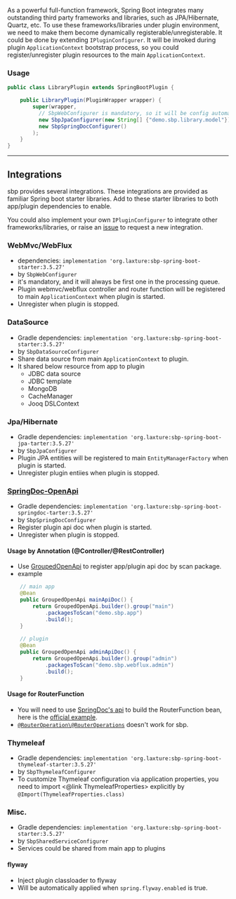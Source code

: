 As a powerful full-function framework, Spring Boot integrates many outstanding third party frameworks and libraries, 
such as JPA/Hibernate, Quartz, etc. To use these frameworks/libraries under plugin environment, we need to make them become
dynamically registerable/unregisterable. It could be done by extending `IPluginConfigurer`. It will be invoked during plugin
`ApplicationContext` bootstrap process, so you could register/unregister plugin resources to the main `ApplicationContext`.

### Usage
```java
public class LibraryPlugin extends SpringBootPlugin {

    public LibraryPlugin(PluginWrapper wrapper) {
        super(wrapper, 
          // SbpWebConfigurer is mandatory, so it will be config automatically.        
          new SbpJpaConfigurer(new String[] {"demo.sbp.library.model"}),
          new SbpSpringDocConfigurer()
        );
    }
}
```

----

## Integrations
sbp provides several integrations. These integrations are provided as familiar Spring boot starter libraries. Add to these
starter libraries to both app/plugin dependencies to enable.

You could also implement your own `IPluginConfigurer` to integrate other frameworks/libraries, 
or raise an [issue](https://github.com/hank-cp/sbp/issues/new) to request a new integration.

### WebMvc/WebFlux
* dependencies: `implementation 'org.laxture:sbp-spring-boot-starter:3.5.27'`
* by `SbpWebConfigurer`
* it's mandatory, and it will always be first one in the processing queue.
* Plugin webmvc/webflux controller and router function will be registered to main `ApplicationContext` when plugin is started.
* Unregister when plugin is stopped.

### DataSource
* Gradle dependencies: `implementation 'org.laxture:sbp-spring-boot-starter:3.5.27'`
* by `SbpDataSourceConfigurer`
* Share data source from main `ApplicationContext` to plugin.
* It shared below resource from app to plugin
  * JDBC data source
  * JDBC template
  * MongoDB
  * CacheManager
  * Jooq DSLContext

### Jpa/Hibernate
* Gradle dependencies: `implementation 'org.laxture:sbp-spring-boot-jpa-tarter:3.5.27'`
* by `SbpJpaConfigurer`
* Plugin JPA entities will be registered to main `EntityManagerFactory` when plugin is started.
* Unregister plugin entiies when plugin is stopped.

### [SpringDoc-OpenApi](https://springdoc.org/v2/)
* Gradle dependencies: `implementation 'org.laxture:sbp-spring-boot-springdoc-tarter:3.5.27'`
* by `SbpSpringDocConfigurer`
* Register plugin api doc when plugin is started.
* Unregister when plugin is stopped.

#### Usage by Annotation (@Controller/@RestController)
* Use [GroupedOpenApi](https://springdoc.org/v2/#how-can-i-define-multiple-openapi-definitions-in-one-spring-boot-project) to register app/plugin api doc by scan package.
* example
```java
    // main app
    @Bean
    public GroupedOpenApi mainApiDoc() {
        return GroupedOpenApi.builder().group("main")
            .packagesToScan("demo.sbp.app")
            .build();
    }
    
    // plugin
    @Bean
    public GroupedOpenApi adminApiDoc() {
        return GroupedOpenApi.builder().group("admin")
            .packagesToScan("demo.sbp.webflux.admin")
            .build();
    }
```

#### Usage for RouterFunction
* You will need to use [SpringDoc's api](https://springdoc.org/v2/#spring-webfluxwebmvc-fn-with-functional-endpoints) to build the RouterFunction bean, here is the
[official example](https://github.com/springdoc/springdoc-openapi/blob/master/springdoc-openapi-webflux-core/src/test/java/test/org/springdoc/api/app90/HelloRouter.java). 
* [`@RouterOperation\@RouterOperations`](https://springdoc.org/v2/#spring-cloud-function-web-support) doesn't work for sbp.

### Thymeleaf
* Gradle dependencies: `implementation 'org.laxture:sbp-spring-boot-thymeleaf-starter:3.5.27'`
* by `SbpThymeleafConfigurer`
* To customize Thymeleaf configuration via application properties, you need to import <@link ThymeleafProperties> explicitly by `@Import(ThymeleafProperties.class)`

### Misc.
* Gradle dependencies: `implementation 'org.laxture:sbp-spring-boot-starter:3.5.27'`
* by `SbpSharedServiceConfigurer`
* Services could be shared from main app to plugins

#### flyway
* Inject plugin classloader to flyway
* Will be automatically applied when `spring.flyway.enabled` is true.